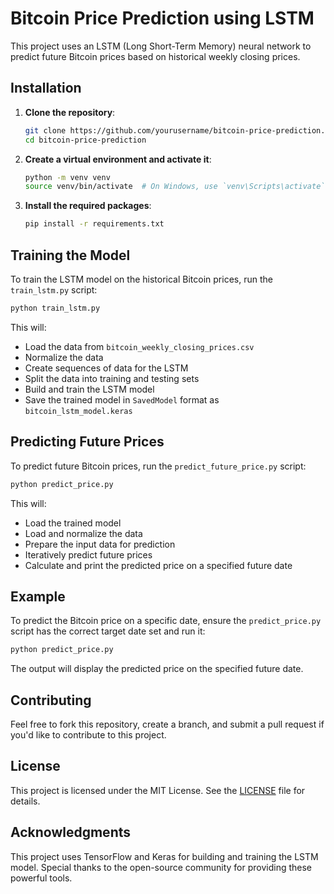 
# Bitcoin Price Prediction using LSTM

This project uses an LSTM (Long Short-Term Memory) neural network to predict future Bitcoin prices based on historical weekly closing prices.

## Installation

1. **Clone the repository**:
   ```sh
   git clone https://github.com/yourusername/bitcoin-price-prediction.git
   cd bitcoin-price-prediction
   ```

2. **Create a virtual environment and activate it**:
   ```sh
   python -m venv venv
   source venv/bin/activate  # On Windows, use `venv\Scripts\activate`
   ```

3. **Install the required packages**:
   ```sh
   pip install -r requirements.txt
   ```

## Training the Model

To train the LSTM model on the historical Bitcoin prices, run the `train_lstm.py` script:

```sh
python train_lstm.py
```

This will:
- Load the data from `bitcoin_weekly_closing_prices.csv`
- Normalize the data
- Create sequences of data for the LSTM
- Split the data into training and testing sets
- Build and train the LSTM model
- Save the trained model in `SavedModel` format as `bitcoin_lstm_model.keras`

## Predicting Future Prices

To predict future Bitcoin prices, run the `predict_future_price.py` script:

```sh
python predict_price.py
```

This will:
- Load the trained model
- Load and normalize the data
- Prepare the input data for prediction
- Iteratively predict future prices
- Calculate and print the predicted price on a specified future date

## Example

To predict the Bitcoin price on a specific date, ensure the `predict_price.py` script has the correct target date set and run it:

```sh
python predict_price.py
```

The output will display the predicted price on the specified future date.

## Contributing

Feel free to fork this repository, create a branch, and submit a pull request if you'd like to contribute to this project.

## License

This project is licensed under the MIT License. See the [LICENSE](LICENSE) file for details.

## Acknowledgments

This project uses TensorFlow and Keras for building and training the LSTM model. Special thanks to the open-source community for providing these powerful tools.


